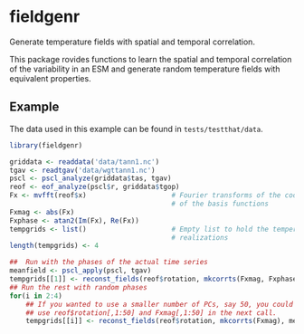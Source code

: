 # fieldgenr

Generate temperature fields with spatial and temporal correlation.


This package rovides functions to learn the spatial and temporal
correlation of the variability in an ESM and generate random
temperature fields with equivalent properties.

## Example

The data used in this example can be found in `tests/testthat/data`.

```R
library(fieldgenr)

griddata <- readdata('data/tann1.nc')
tgav <- readtgav('data/wgttann1.nc')
pscl <- pscl_analyze(griddata$tas, tgav)
reof <- eof_analyze(pscl$r, griddata$tgop)
Fx <- mvfft(reof$x)                     # Fourier transforms of the coordinates
                                        # of the basis functions
Fxmag <- abs(Fx)
Fxphase <- atan2(Im(Fx), Re(Fx))
tempgrids <- list()                     # Empty list to hold the temperature
                                        # realizations
length(tempgrids) <- 4

##  Run with the phases of the actual time series
meanfield <- pscl_apply(pscl, tgav)
tempgrids[[1]] <- reconst_fields(reof$rotation, mkcorrts(Fxmag, Fxphase) , meanfield)
## Run the rest with random phases
for(i in 2:4)
    ## If you wanted to use a smaller number of PCs, say 50, you could
    ## use reof$rotation[,1:50] and Fxmag[,1:50] in the next call.
    tempgrids[[i]] <- reconst_fields(reof$rotation, mkcorrts(Fxmag), meanfield)

```
